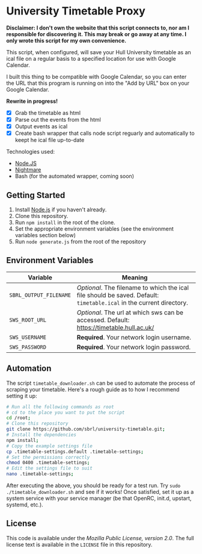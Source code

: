 # University Timetable Proxy
**Disclaimer: I don't own the website that this script connects to, nor am I responsible for discovering it. This may break or go away at any time. I only wrote this script for my own convenience.**

This script, when configured, will save your Hull University timetable as an ical file on a regular basis to a specified location for use with Google Calendar.

I built this thing to be compatible with Google Calendar, so you can enter 
the URL that this program is running on into the "Add by URL" box on your 
Google Calendar.

**Rewrite in progress!**

 - [x] Grab the timetable as html
 - [x] Parse out the events from the html
 - [x] Output events as ical
 - [x] Create bash wrapper that calls node script reguarly and automatically to keept he ical file up-to-date

Technologies used:
 - [Node.JS](https://nodejs.org/)
 - [Nightmare](https://npmjs.org/packages/nightmare)
 - Bash (for the automated wrapper, coming soon)

## Getting Started
1. Install [Node.js](//nodejs.org/) if you haven't already.
2. Clone this repository.
3. Run `npm install` in the root of the clone.
4. Set the appropriate environment variables (see the environment variables section below)
5. Run `node generate.js` from the root of the repository

## Environment Variables

Variable                | Meaning
------------------------|---------------------------
`SBRL_OUTPUT_FILENAME`  | _Optional_. The filename to which the ical file should be saved. Default: `timetable.ical` in the current directory.
`SWS_ROOT_URL`          | _Optional_. The url at which sws can be accessed. Default: https://timetable.hull.ac.uk/
`SWS_USERNAME`          | **Required**. Your network login username.
`SWS_PASSWORD`          | **Required**. Your network login password.

## Automation
The script `timetable_downloader.sh` can be used to automate the process of scraping your timetable. Here's a rough guide as to how I recommend setting it up:

```bash
# Run all the following commands as root
# cd to the place you want to put the script
cd /root;
# Clone this repository
git clone https://github.com/sbrl/university-timetable.git;
# Install the dependencies
npm install;
# Copy the example settings file
cp .timetable-settings.default .timetable-settings;
# Set the permissions correctly
chmod 0400 .timetable-settings;
# Edit the settings file to suit
nano .timetable-settings;
```

After executing the above, you should be ready for a test run. Try `sudo ./timetable_downloader.sh` and see if it works! Once satisfied, set it up as a system service with your service manager (be that OpenRC, init.d, upstart, systemd, etc.).

## License
This code is available under the _Mozilla Public License, version 2.0_. The full license text is available in the `LICENSE` file in this repository.
